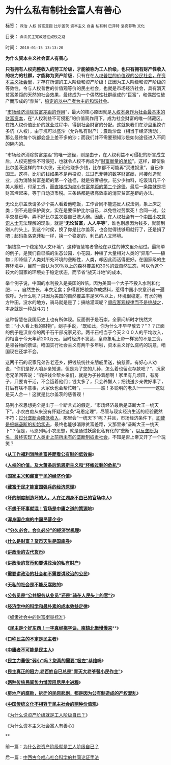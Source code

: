 # 为什么私有制社会富人有善心

标签： `政治` `人权` `贫富差距` `比尔盖茨` `资本主义` `自由` `私有制` `巴菲特` `洛克菲勒` `文化` 

目录： `自由民主宪政通往奴役之路`

时间： `2010-01-15 13:13:20`

**为什么资本主义社会富人有善心**

**只有拥有人权完整收入的劳工阶级，才能被称为工人阶级，也只有拥有财产性收入的权力的社群，才能称为资产阶级**，只有在在[人权普世的价值观的公民社会，在资本主义社会里](../../../2009/10/30/资本主义和公民主义，和社会特权.md)，才存在所谓的工人阶级和资产阶级！正因为工人阶级和资产阶级的等效性，令与人权普世的价值观等价的民主社会，也就是市场经济社会，具有消灭贫富差距的天然的社会效果，最终成为一个偶然性社群组成的“巨富”，和偶然性破产而形成的“赤贫”，[稳定的以中产者为主的和谐社会](../../../2008/7/20/为什么中产者为主的社会很稳定.md)。

“[市场经济消除贫富差距的作用](../../../2009/11/24/为什么市场经济能消除贫富差距.md)”，最大的核心原因就是[人权本身作为社会最基本的财富资本](../../../2009/10/15/人权是生产的要素，劳动者和资本家的相生关系.md)，在“人权利益不可侵犯”的价值观作用下，成为社会财富的唯一储藏区。在按人权价值比价的就业过程中，得到社会财富的分配。这就象我们在沙盘里挖许多坑（人权），由于坑可以盛沙（允许私有财产）；震动沙盘（相当于经济活动），那么最终每个坑都会盛上差不多的沙；而我们并不需要预知沙是如何途径进入不同的碗内的。

“市场经济消除贫富差距”的唯一途径，则是由于，在人权利益不可侵犯的断言成立后，人权完整性不可侵犯，也就令人权不再成为“[财富衡量的单位](../../../2009/12/8/奴隶社会中的财富衡量标准.md)”。这样，即使象比尔盖茨这样的牛b大侠，无论他赚多少钱，比尔都不可能再“买进奴隶”，自已作国王。这样，比尔的钱如果不是再投资，过过巴菲特的数字财富瘾，间接创造就业，成为消除贫富差距的第一个途径，就是穷奢极欲，花少少物料，吃饭请几千个美人跟班，付足工资，[而直接成为缩小贫富差距的第二个途径](../../../2009/11/28/从工作福利消除贫富差距看公有制的低效率.md)，最后一条路就是把财富埋起来，等于自动货币税。三条路都是极高效率的消灭贫富差距的办法。

无论比尔盖茨请多少个美人看着他吃饭，工作合同不能违反人权法例，象上床之类；倒不光是保护美女，实在是要保护比尔自已，以免性过劳累死！合同一过，公平交易已毕，弄不好比尔盖次要自已洗大碗。因此，在人权社会有一个[中国小农意识人士](../../../2009/11/14/小农历史经济中形成的“一无所有”的小农意识.md)无法理解的现象，就是“**无论贫富，人人平等**”，谁也别想因为钱多，就骑到别人的头上。到这个时侯，换了你是比尔盖茨，也会觉得钱够用就行了，还是捐了吧；起码象洛克菲勒一样，换一个稳定的、利已的人文环境。

“捐钱换一个稳定的人文环境”，这种智慧笔者曾经在以往的博文里介绍过。最简单的例子，是我们自已搞的生态公园，小花园，种植了大量相对人类的“异形”——植物；即降低了人类对所处环境的垄断性，人类，却因此而活得更好。在国家级的生存环境中，目前一般认为30%以上的森林覆盖和30%的亚自然生态，可以令这个较大的国家的环境处于稳定状态，而节省“战天斗地”的成本。

举个例子说，中国的水利投入是美国的N倍，因为美国一个大子不投入水利和化肥……，自然生长，丰衣足食；多得要把粮食作成燃料，惹得中国小农意识者一遍惊呼。为什么呢？只因为美国的自然覆盖率是50%以上，环境很稳定，有水的地方种田，没水的地方，骑马就是是了；搞啥灌溉呢？[顺应客观规律而不是挑战之](../../../2009/5/1/人定胜天？马列唯心信仰对客观规律干预冲动.md)，本身就是一种战斗力！

这种智慧在我国历史上也有所体现。反面例子是石崇，全家问斩时才恍然大悟：“小人看上我的财物”，刽子手说，“既如此，你为什么不早早散去？”？？正面的例子是汉宣帝的两千石干部况家兄弟。两千石相当于今天２００人的平均收入，约相当于今天年薪200万元。当时经济不发达，皇帝象毛上帝一样发的不是工资，是领谷物的票证。咱国实行社会主义有两千多年啦，资本主义好么腐朽的玩意，咱国现在还学不会。

这两千石的况家兄弟告老还乡，把钱统统往亲朋戚里送，搞慈善。有好心人劝说，“你们是好人咱乡亲知道，但是为了您的儿孙，怎么着也留点存款吧？”，况家老兄弟回答说：“咱把钱全帮乡亲们，就是为子孙着想啊！家里有几顷田，有房子，只要肯干活，不会饿着他们；钱太多了，只会养懒人；把钱送乡亲做好事了，打后有啥不意事，大家伙也会帮忙呀”，————瞧！多聪明的老头!————这就是天人合一！这就是比尔盖茨的慈善观！

马列小农思想完全是出于一个断言式的假定，“市场经济最后是垄断大王一统天下”。小农白痴从来没有怀疑过这条“马恩定理”，尽管与现实经济生活的经验截然不符：[过分垄断会降低收入](../../../2009/9/16/垄断与收入成正相关是局部性的错觉.md)，那里会“一统天下”呢？并且，市场经济条件下，[即使是极端垄断的初始状态](../../../2009/9/15/极限垄断初始分布也能最终均富.md)，最终也能够消除贫富差距，又那里来“垄断大王一统天下”？但是，马恩列毛小农思想，就是通过妖魔化私有化的“垄断”，[以反垄断为名，最终实现了人类史上前所未有的垄断制奴隶社会](../../../2009/9/14/历史蒙太奇的反垄断和社会主义公有制.md)，不知是否上帝又开了一个玩笑？

《[**从工作福利消除贫富差距看公有制的低效率**](../../../2009/11/28/从工作福利消除贫富差距看公有制的低效率.md)》

《[**人权的价值，及大萧条后凯恩斯主义和“坏帐过剩的危机”**](../../../2009/11/29/大萧条后凯恩斯主义和“坏帐过剩的危机”.md)》

《[**国家主义和藏富于民的经济价值**](../../../2009/11/30/国家主义和藏富于民的经济价值.md)》

《[**藏富于民才能富国强兵的经济原理**](../../../2009/12/1/藏富于民才能富国强兵的经济原理.md)》

《[**坏的制度制造坏的人，人在江湖身不由已的官场中人**](../../../2009/12/1/“人在江湖，身不由已”.md)》

《[**不想干坏事就混！官场是中庸之道的策源地**](../../../2009/12/2/混！中庸之道的策源地.md)》

《[**浑身国企病的中国民营企业**](../../../2009/12/2/浑身国企病的中国民营企业.md)》

《[**“分久必合，合久必分”的经济学机理**](../../../2009/12/3/“分久必合，合久必分”.md)》

《[**什么是财富？货币天生是国库券**](../../../2009/12/3/什么是财富？货币天生是国库券.md)》

《[**讲政治的古代货币**](../../../2009/12/4/讲政治的古代货币.md)》

《[**讲政治的货币和要讲政治的私有财产**](../../../2009/12/4/讲政治的货币和要讲政治的私有财产.md)》

《[**需要讲政治的社会和不需要讲政治的公民**](../../../2009/12/5/需要讲政治的社会和不需要讲政治的公民.md)》

《[**无私的社会是不能反腐败的**](../../../2009/12/5/无私的社会是不能反腐败的.md)》

《[**公务员是“公共服务从业员”还是“骑在人民头上的官”?**](../../../2009/12/6/公务员，即公共服务从业员.md)》

《[**经济学中的科学和最朴素的成本效益定律**](../../../2009/12/7/经济学中的科学和最朴素的成本效益定律.md)》

《[奴隶社会中的财富衡量标准](../../../2009/12/8/奴隶社会中的财富衡量标准.md)》

**《**[**民主是个好东西！一字真经拖字诀，南辕北辙慢慢来**](../../../2010/1/13/一字真经拖字诀，南辕北辙慢慢来.md)**》

《**[**口称民主的不定是民主者**](http://blog.sina.com.cn/s/blog_5563a64d0100gfhs.html)**》

《**[**中庸者不可能是民主人**](../../../2010/1/13/中庸者不可能是民主人.md)**》

《**[**民主力量很“弱小”吗？您真的需要“极左”恭维吗**](../../../2010/1/13/“人性”的份量超越一切意识形态.md)**》

《**[**民主真正的阻力,老百姓自已总是"青天大老爷替小民作主"**](http://blog.sina.com.cn/s/blog_5563a64d0100gfpk.html)**》

《**[**两种传统民间势力博羿阻尼民主进程**](../../../2010/1/14/两种传统民间势力博羿阻尼民主进程.md)**》

《**[**房地产的腐败，拆迁的民怨悲剧，都是因为公有制造成的产权混乱**](../../../2010/1/14/产权混乱与拆迁之恶.md)**》

《**[**中国传统文化不相容于民主社会的两种价值观**](../../../2010/1/14/中国传统文化不相容于民主社会的两种价值观.md)**》

《[为什么说资产阶级就是工人阶级自已？](../../../2010/1/14/为什么说资产阶级就是工人阶级自已？.md)》

《为什么资本主义社会富人有善心》

**



前一篇：[为什么说资产阶级就是工人阶级自已？](../../../2010/1/14/为什么说资产阶级就是工人阶级自已？.md)

后一篇：[中西古今唯心社会科学的共同论证手法](../../../2010/1/15/中西古今唯心社会科学的共同论证手法.md)